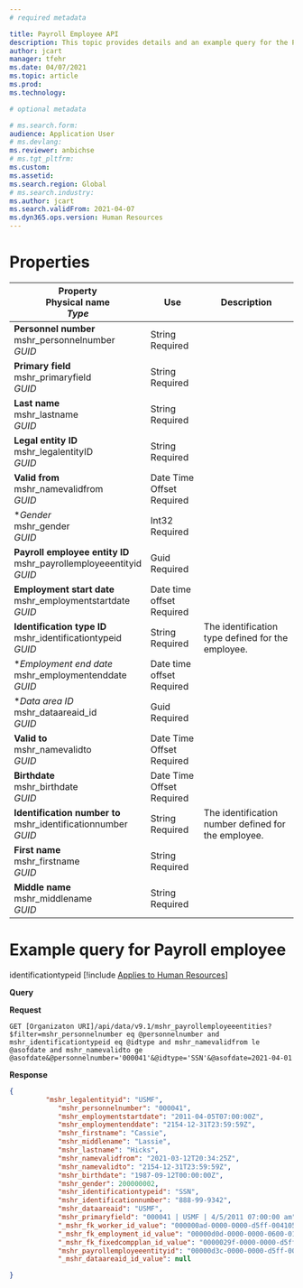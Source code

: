 ```yaml
---
# required metadata

title: Payroll Employee API
description: This topic provides details and an example query for the Payroll employee entity in Dynamics 365 Human Resources.
author: jcart
manager: tfehr
ms.date: 04/07/2021
ms.topic: article
ms.prod: 
ms.technology: 

# optional metadata

# ms.search.form: 
audience: Application User
# ms.devlang: 
ms.reviewer: anbichse
# ms.tgt_pltfrm: 
ms.custom: 
ms.assetid: 
ms.search.region: Global
# ms.search.industry: 
ms.author: jcart
ms.search.validFrom: 2021-04-07
ms.dyn365.ops.version: Human Resources
---
```


# Properties

| Property<br>**Physical name**<br>***Type*** | Use | Description |
| --- | --- | --- |
| **Personnel number**<br>mshr_personnelnumber<br>*GUID* | String<br>Required |  |
| **Primary field**<br>mshr_primaryfield<br>*GUID* | String<br>Required |  |
| **Last name**<br>mshr_lastname<br>*GUID* | String<br>Required |  |
| **Legal entity ID**<br>mshr_legalentityID<br>*GUID* | String<br>Required |  |
| **Valid from**<br>mshr_namevalidfrom<br>*GUID* | Date Time Offset <br>Required |  |
| **Gender*<br>mshr_gender<br>*GUID* | Int32<br>Required |  |
| **Payroll employee entity ID**<br>mshr_payrollemployeeentityid<br>*GUID* | Guid<br>Required |  |
| **Employment start date**<br>mshr_employmentstartdate<br>*GUID* | Date time offset<br>Required |  |
| **Identification type ID**<br>mshr_identificationtypeid<br>*GUID* |String<br>Required | The identification type defined for the employee. |
| **Employment end date*<br>mshr_employmentenddate<br>*GUID* | Date time offset<br>Required |  |
| **Data area ID*<br>mshr_dataareaid_id<br>*GUID* | Guid<br>Required |  |
| **Valid to**<br>mshr_namevalidto<br>*GUID* | Date Time Offset <br>Required |  |
| **Birthdate**<br>mshr_birthdate<br>*GUID* | Date Time Offset <br>Required |  |
| **Identification number to**<br>mshr_identificationnumber<br>*GUID* | String <br>Required |The identification number defined for the employee.  |
| **First name**<br>mshr_firstname<br>*GUID* | String<br>Required |  |
| **Middle name**<br>mshr_middlename<br>*GUID* | String<br>Required |  |

# Example query for Payroll employee
identificationtypeid
[!include [Applies to Human Resources](../includes/applies-to-hr.md)]

**Query**

**Request**

```http
GET [Organizaton URI]/api/data/v9.1/mshr_payrollemployeeentities?$filter=mshr_personnelnumber eq @personnelnumber and mshr_identificationtypeid eq @idtype and mshr_namevalidfrom le @asofdate and mshr_namevalidto ge @asofdate&@personnelnumber='000041'&@idtype='SSN'&@asofdate=2021-04-01
```

**Response**

```json
{
	     "mshr_legalentityid": "USMF",
            "mshr_personnelnumber": "000041",
            "mshr_employmentstartdate": "2011-04-05T07:00:00Z",
            "mshr_employmentenddate": "2154-12-31T23:59:59Z",
            "mshr_firstname": "Cassie",
            "mshr_middlename": "Lassie",
            "mshr_lastname": "Hicks",
            "mshr_namevalidfrom": "2021-03-12T20:34:25Z",
            "mshr_namevalidto": "2154-12-31T23:59:59Z",
            "mshr_birthdate": "1987-09-12T00:00:00Z",
            "mshr_gender": 200000002,
            "mshr_identificationtypeid": "SSN",
            "mshr_identificationnumber": "888-99-9342",
            "mshr_dataareaid": "USMF",
            "mshr_primaryfield": "000041 | USMF | 4/5/2011 07:00:00 am",
            "_mshr_fk_worker_id_value": "000000ad-0000-0000-d5ff-004105000000",
            "_mshr_fk_employment_id_value": "00000d0d-0000-0000-0600-014105000000",
            "_mshr_fk_fixedcompplan_id_value": "0000029f-0000-0000-d5ff-004105000000",
            "mshr_payrollemployeeentityid": "00000d3c-0000-0000-d5ff-004105000000",
            "_mshr_dataareaid_id_value": null

}
```